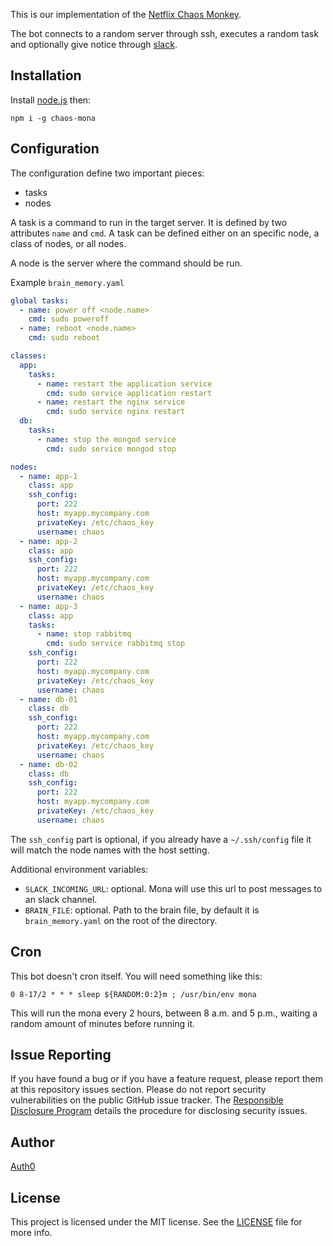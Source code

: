 This is our implementation of the [Netflix Chaos Monkey](http://techblog.netflix.com/2012/07/chaos-monkey-released-into-wild.html).

The bot connects to a random server through ssh, executes a random task and optionally give notice through [slack](http://slack.com).

## Installation

Install [node.js](http://nodejs.org/) then:

~~~
npm i -g chaos-mona
~~~

## Configuration

The configuration define two important pieces:
- tasks
- nodes

A task is a command to run in the target server. It is defined by two attributes `name` and `cmd`. A task can be defined either on an specific node, a class of nodes, or all nodes.

A node is the server where the command should be run.

Example `brain_memory.yaml`

```yaml
global tasks:
  - name: power off <node.name>
    cmd: sudo poweroff
  - name: reboot <node.name>
    cmd: sudo reboot

classes:
  app:
    tasks:
      - name: restart the application service
        cmd: sudo service application restart
      - name: restart the nginx service
        cmd: sudo service nginx restart
  db:
    tasks:
      - name: stop the mongod service
        cmd: sudo service mongod stop

nodes:
  - name: app-1
    class: app
    ssh_config:
      port: 222
      host: myapp.mycompany.com
      privateKey: /etc/chaos_key
      username: chaos
  - name: app-2
    class: app
    ssh_config:
      port: 222
      host: myapp.mycompany.com
      privateKey: /etc/chaos_key
      username: chaos
  - name: app-3
    class: app
    tasks:
      - name: stop rabbitmq
        cmd: sudo service rabbitmq stop
    ssh_config:
      port: 222
      host: myapp.mycompany.com
      privateKey: /etc/chaos_key
      username: chaos
  - name: db-01
    class: db
    ssh_config:
      port: 222
      host: myapp.mycompany.com
      privateKey: /etc/chaos_key
      username: chaos
  - name: db-02
    class: db
    ssh_config:
      port: 222
      host: myapp.mycompany.com
      privateKey: /etc/chaos_key
      username: chaos
```

The `ssh_config` part is optional, if you already have a `~/.ssh/config` file it will match the node names with the host setting.

Additional environment variables:

-  `SLACK_INCOMING_URL`: optional. Mona will use this url to post messages to an slack channel.
-  `BRAIN_FILE`: optional. Path to the brain file, by default it is `brain_memory.yaml` on the root of the directory.

## Cron

This bot doesn't cron itself. You will need something like this:

```
0 8-17/2 * * * sleep ${RANDOM:0:2}m ; /usr/bin/env mona
```

This will run the mona every 2 hours, between 8 a.m. and 5 p.m., waiting a random amount of minutes before running it.

## Issue Reporting

If you have found a bug or if you have a feature request, please report them at this repository issues section. Please do not report security vulnerabilities on the public GitHub issue tracker. The [Responsible Disclosure Program](https://auth0.com/whitehat) details the procedure for disclosing security issues.

## Author

[Auth0](auth0.com)

## License

This project is licensed under the MIT license. See the [LICENSE](LICENSE.txt) file for more info.
